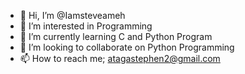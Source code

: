 - 👋 Hi, I’m @Iamsteveameh
- 👀 I’m interested in Programming
- 🌱 I’m currently learning C and Python Program
- 💞️ I’m looking to collaborate on Python Programming
- 📫 How to reach me; atagastephen2@gmail.com

<!---
Iamsteveameh/Iamsteveameh is a ✨ special ✨ repository because its `README.md` (this file) appears on your GitHub profile.
You can click the Preview link to take a look at your changes.
--->
